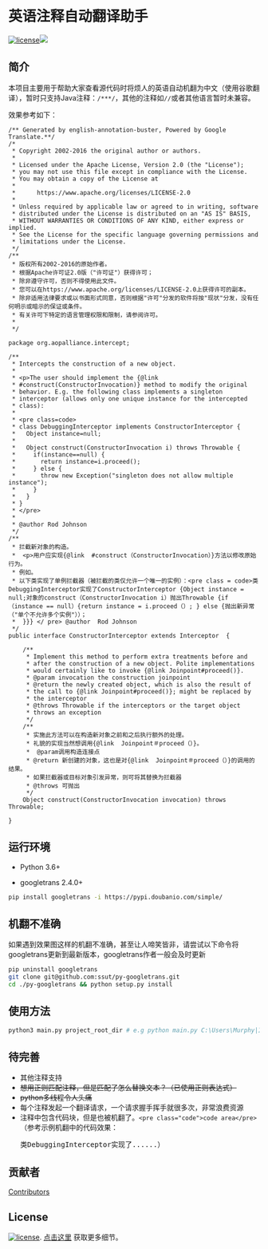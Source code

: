# 英语注释自动翻译助手

[![license](https://img.shields.io/badge/license-Apache%20License%202.0-brightgreen.svg?style=flat)](https://github.com/murphy-li/Clipboard2Voice/blob/master/LICENSE)<a href="https://996.icu"><img src="https://img.shields.io/badge/link-996.icu-red.svg"></a>

## 简介

本项目主要用于帮助大家查看源代码时将烦人的英语自动机翻为中文（使用谷歌翻译），暂时只支持Java注释：```/***/```，其他的注释如```//```或者其他语言暂时未兼容。

效果参考如下：
```
/** Generated by english-annotation-buster, Powered by Google Translate.**/
/*
 * Copyright 2002-2016 the original author or authors.
 *
 * Licensed under the Apache License, Version 2.0 (the "License");
 * you may not use this file except in compliance with the License.
 * You may obtain a copy of the License at
 *
 *      https://www.apache.org/licenses/LICENSE-2.0
 *
 * Unless required by applicable law or agreed to in writing, software
 * distributed under the License is distributed on an "AS IS" BASIS,
 * WITHOUT WARRANTIES OR CONDITIONS OF ANY KIND, either express or implied.
 * See the License for the specific language governing permissions and
 * limitations under the License.
 */
/**
 * 版权所有2002-2016的原始作者。 
 * 根据Apache许可证2.0版（"许可证"）获得许可； 
 * 除非遵守许可，否则不得使用此文件。 
 * 您可以在https://www.apache.org/licenses/LICENSE-2.0上获得许可的副本。 
 * 除非适用法律要求或以书面形式同意，否则根据"许可"分发的软件将按"现状"分发，没有任何明示或暗示的保证或条件。 
 * 有关许可下特定的语言管理权限和限制，请参阅许可。 
 * 
 */

package org.aopalliance.intercept;

/**
 * Intercepts the construction of a new object.
 *
 * <p>The user should implement the {@link
 * #construct(ConstructorInvocation)} method to modify the original
 * behavior. E.g. the following class implements a singleton
 * interceptor (allows only one unique instance for the intercepted
 * class):
 *
 * <pre class=code>
 * class DebuggingInterceptor implements ConstructorInterceptor {
 *   Object instance=null;
 *
 *   Object construct(ConstructorInvocation i) throws Throwable {
 *     if(instance==null) {
 *       return instance=i.proceed();
 *     } else {
 *       throw new Exception("singleton does not allow multiple instance");
 *     }
 *   }
 * }
 * </pre>
 *
 * @author Rod Johnson
 */
/**
 * 拦截新对象的构造。 
 *  <p>用户应实现{@link  #construct（ConstructorInvocation）}方法以修改原始行为。 
 * 例如。 
 * 以下类实现了单例拦截器（被拦截的类仅允许一个唯一的实例）：<pre class = code>类DebuggingInterceptor实现了ConstructorInterceptor {Object instance = null;对象的construct（ConstructorInvocation i）抛出Throwable {if（instance == null）{return instance = i.proceed（）; } else {抛出新异常（"单个不允许多个实例"））； 
 *  }}} </ pre> @author  Rod Johnson
 */
public interface ConstructorInterceptor extends Interceptor  {

	/**
	 * Implement this method to perform extra treatments before and
	 * after the construction of a new object. Polite implementations
	 * would certainly like to invoke {@link Joinpoint#proceed()}.
	 * @param invocation the construction joinpoint
	 * @return the newly created object, which is also the result of
	 * the call to {@link Joinpoint#proceed()}; might be replaced by
	 * the interceptor
	 * @throws Throwable if the interceptors or the target object
	 * throws an exception
	 */
	/**
	 * 实施此方法可以在构造新对象之前和之后执行额外的处理。 
	 * 礼貌的实现当然想调用{@link  Joinpoint＃proceed（）}。 
	 *  @param调用构造连接点
	 * @return 新创建的对象，这也是对{@link  Joinpoint＃proceed（）}的调用的结果。 
	 * 如果拦截器或目标对象引发异常，则可将其替换为拦截器
	 * @throws 可抛出
	 */
	Object construct(ConstructorInvocation invocation) throws Throwable;

}

```

## 运行环境

- Python 3.6+

- googletrans 2.4.0+

```bash
pip install googletrans -i https://pypi.doubanio.com/simple/
```

## 机翻不准确

如果遇到效果图这样的机翻不准确，甚至让人啼笑皆非，请尝试以下命令将googletrans更新到最新版本，googletrans作者一般会及时更新

``````bash
pip uninstall googletrans
git clone git@github.com:ssut/py-googletrans.git
cd ./py-googletrans && python setup.py install 
``````

## 使用方法

```bash
python3 main.py project_root_dir # e.g python main.py C:\Users\Murphy|IdeaProjects\
```

## 待完善
- 其他注释支持
- ~~想用正则匹配注释，但是匹配了怎么替换文本？（已使用正则表达式）~~
- ~~python多线程令人头痛~~
- 每个注释发起一个翻译请求，一个请求握手挥手就很多次，非常浪费资源
- 注释中包含代码块，但是也被机翻了。```<pre class="code">code area</pre>```（参考示例机翻中的代码效果：<pre class = code>类DebuggingInterceptor实现了......）

## 贡献者
[Contributors](https://github.com/murphy-li/english-annotation-buster/graphs/contributors)

## License

[![license](https://img.shields.io/badge/license-Apache%20License%202.0-brightgreen.svg?style=flat)](https://github.com/murphy-li/Clipboard2Voice/blob/master/LICENSE). [点击这里](LICENSE) 获取更多细节。
